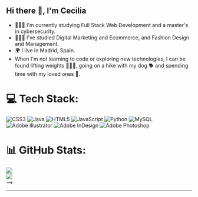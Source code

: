 ## Hi there 👋, I'm Cecilia

- 👩🏻‍💻 I'm currently studying Full Stack Web Development and a master's in cybersecurity.
- 👩🏻‍🎓 I've studied Digital Marketing and Ecommerce, and Fashion Design and Management.
- 🌍 I live in Madrid, Spain.
- When I'm not learning to code or exploring new technologies, I can be found lifting weights 🏋🏻‍♀️, going on a hike with my dog 🐕 and spending time with my loved ones 🤍.
 
# 💻 Tech Stack:
![CSS3](https://img.shields.io/badge/css3-%231572B6.svg?style=for-the-badge&logo=css3&logoColor=white) ![Java](https://img.shields.io/badge/java-%23ED8B00.svg?style=for-the-badge&logo=openjdk&logoColor=white) ![HTML5](https://img.shields.io/badge/html5-%23E34F26.svg?style=for-the-badge&logo=html5&logoColor=white) ![JavaScript](https://img.shields.io/badge/javascript-%23323330.svg?style=for-the-badge&logo=javascript&logoColor=%23F7DF1E) ![Python](https://img.shields.io/badge/python-3670A0?style=for-the-badge&logo=python&logoColor=ffdd54) ![MySQL](https://img.shields.io/badge/mysql-4479A1.svg?style=for-the-badge&logo=mysql&logoColor=white) ![Adobe Illustrator](https://img.shields.io/badge/adobe%20illustrator-%23FF9A00.svg?style=for-the-badge&logo=adobe%20illustrator&logoColor=white) ![Adobe InDesign](https://img.shields.io/badge/Adobe%20InDesign-49021F?style=for-the-badge&logo=adobeindesign&logoColor=FF3366) ![Adobe Photoshop](https://img.shields.io/badge/adobe%20photoshop-%2331A8FF.svg?style=for-the-badge&logo=adobe%20photoshop&logoColor=white)
# 📊 GitHub Stats:
![](https://github-readme-stats.vercel.app/api?username=ceci-ce&theme=transparent&hide_border=false&include_all_commits=false&count_private=false)<br/>
![](https://nirzak-streak-stats.vercel.app/?user=ceci-ce&theme=transparent&hide_border=false)<br/>-->
<!--![](https://github-readme-stats.vercel.app/api/top-langs/?username=ceci-ce&theme=transparent&hide_border=false&include_all_commits=false&count_private=false&layout=compact)-->

---
<!--[![](https://visitcount.itsvg.in/api?id=ceci-ce&icon=0&color=0)](https://visitcount.itsvg.in)

<!-- Proudly created with GPRM ( https://gprm.itsvg.in ) -->
<!--
**ceci-ce/ceci-ce** is a ✨ _special_ ✨ repository because its `README.md` (this file) appears on your GitHub profile.

Here are some ideas to get you started:



-->
